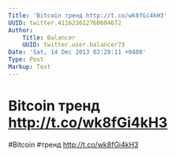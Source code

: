 ```yaml
---
Title: 'Bitcoin тренд http://t.co/wk8fGi4kH3'
UUID: twitter.411623612760604672
Author:
    Title: Balancer
    UUID: twitter.user.balancer73
Date: 'Sat, 14 Dec 2013 02:28:11 +0400'
Type: Post
Markup: Text
---
```


# Bitcoin тренд http://t.co/wk8fGi4kH3

#Bitcoin #тренд http://t.co/wk8fGi4kH3